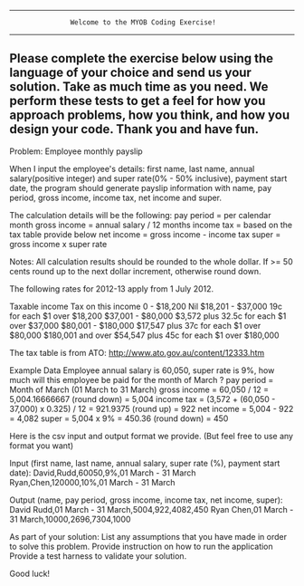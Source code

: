 ----------------------------------------------------------------------------------
                   Welcome to the MYOB Coding Exercise!

----------------------------------------------------------------------------------

Please complete the exercise below using the language of your choice and send us your solution.
Take as much time as you need. We perform these tests to get a feel for how you approach problems, how you think, and how you design your code.
Thank you and have fun.
----------------------------------------------------------------------------------

Problem: Employee monthly payslip

When I input the employee's details: first name, last name, annual salary(positive integer) and super rate(0% - 50% inclusive), payment start date,
the program should generate payslip information with name, pay period,  gross income, income tax, net income and super.

The calculation details will be the following:
       pay period = per calendar month
       gross income = annual salary / 12 months
       income tax = based on the tax table provide below
       net income = gross income - income tax
       super = gross income x super rate

Notes: All calculation results should be rounded to the whole dollar. If >= 50 cents round up to the next dollar increment, otherwise round down.


The following rates for 2012-13 apply from 1 July 2012.

Taxable income   Tax on this income
0 - $18,200     Nil
$18,201 - $37,000       19c for each $1 over $18,200
$37,001 - $80,000       $3,572 plus 32.5c for each $1 over $37,000
$80,001 - $180,000      $17,547 plus 37c for each $1 over $80,000
$180,001 and over       $54,547 plus 45c for each $1 over $180,000

The tax table is from ATO: http://www.ato.gov.au/content/12333.htm

Example Data
Employee annual salary is 60,050, super rate is 9%, how much will this employee be paid for the month of March ?
       pay period = Month of March (01 March to 31 March)
       gross income = 60,050 / 12 = 5,004.16666667 (round down) = 5,004
       income tax = (3,572 + (60,050 - 37,000) x 0.325) / 12  = 921.9375 (round up) = 922
       net income = 5,004 - 922 = 4,082
       super = 5,004 x 9% = 450.36 (round down) = 450

Here is the csv input and output format we provide. (But feel free to use any format you want)

Input (first name, last name, annual salary, super rate (%), payment start date):
David,Rudd,60050,9%,01 March - 31 March
Ryan,Chen,120000,10%,01 March - 31 March

Output (name, pay period, gross income, income tax, net income, super):
David Rudd,01 March - 31 March,5004,922,4082,450
Ryan Chen,01 March - 31 March,10000,2696,7304,1000

As part of your solution:
       List any assumptions that you have made in order to solve this problem.
       Provide instruction on how to run the application
       Provide a test harness to validate your solution.

Good luck!

